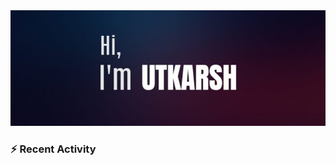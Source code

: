 <img src="https://raw.githubusercontent.com/utkarsh914/utkarsh914/master/picture.jpg"/>

### :zap: Recent Activity

<!--START_SECTION:activity-->

